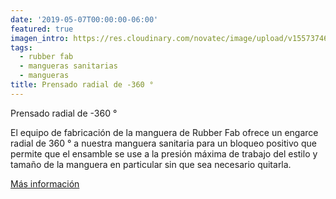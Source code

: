```yaml
---
date: '2019-05-07T00:00:00-06:00'
featured: true
imagen_intro: https://res.cloudinary.com/novatec/image/upload/v1557374649/Mangueras-Sanitarias%20Marca%20Rubber-FAB2.jpg
tags:
  - rubber fab
  - mangueras sanitarias
  - mangueras
title: Prensado radial de -360 °
---
```





Prensado radial de -360 °

El equipo de fabricación de la manguera de Rubber Fab ofrece un engarce radial de 360 ° a nuestra manguera sanitaria para un bloqueo positivo que permite que el ensamble se use a la presión máxima de trabajo del estilo y tamaño de la manguera en particular sin que sea necesario quitarla.

[ Más información](https://www.rubberfab.com/services/crimping-360-radial-crimp "Más información")
